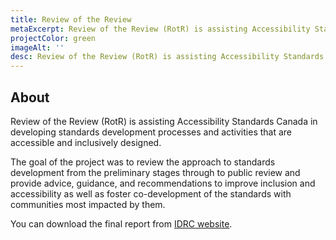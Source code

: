 ```yaml
---
title: Review of the Review
metaExcerpt: Review of the Review (RotR) is assisting Accessibility Standards Canada in developing standards development processes and activities that are accessible and inclusively designed.
projectColor: green
imageAlt: ''
desc: Review of the Review (RotR) is assisting Accessibility Standards Canada in developing standards development processes and activities that are accessible and inclusively designed.
---
```

## About

Review of the Review (RotR) is assisting Accessibility Standards Canada in developing standards development processes and activities that are accessible and inclusively designed.

The goal of the project was to review the approach to standards development from the preliminary stages through to public review and provide advice, guidance, and recommendations to improve inclusion and accessibility as well as foster co-development of the standards with communities most impacted by them.

You can download the final report from [IDRC website](https://idrc.ocadu.ca/projects/rotr/).
